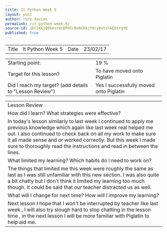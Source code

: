 ```yaml
---
title: It Python Week 5
layout: post
author: rory.davies
permalink: /it-python-week-5/
source-id: 1D71KKjQ9beormrEPHIrBvRC6kjY9ry0xtxlAEbtrgYQ
published: true
---
```

<table>
  <tr>
    <td>Title</td>
    <td>It Python Week 5</td>
    <td>Date</td>
    <td>23/02/17</td>
  </tr>
</table>


<table>
  <tr>
    <td>Starting point:</td>
    <td>19 %</td>
  </tr>
  <tr>
    <td>Target for this lesson?</td>
    <td>To have moved onto Piglatin</td>
  </tr>
  <tr>
    <td>Did I reach my target? 
(add details to "Lesson Review")</td>
    <td> Yes I successfully moved onto Piglatin</td>
  </tr>
</table>


<table>
  <tr>
    <td>Lesson Review</td>
  </tr>
  <tr>
    <td>How did I learn? What strategies were effective? </td>
  </tr>
  <tr>
    <td>In today's lesson similarly to last week I continued to apply me previous knowledge which again like last week real helped me out. I also continued to check back on all my work to make sure it all made sense and or worked correctly. But this week I made sure to thoroughly read the instructions and read in between the lines.</td>
  </tr>
  <tr>
    <td>What limited my learning? Which habits do I need to work on? </td>
  </tr>
  <tr>
    <td>The things that limited me this week were roughly the same as last as I was still unfamiliar with this new section. I was also quite a bit chatty but I don't think it limited my learning too much though. It could be said that our teacher distracted us as well.</td>
  </tr>
  <tr>
    <td>What will I change for next time? How will I improve my learning?</td>
  </tr>
  <tr>
    <td>Next lesson I hope that I won't be interrupted by teacher like last week , I will also try slough hard to stop chatting in the lesson time , in the next lesson I will be more familiar with Piglatin to help aid me.</td>
  </tr>
</table>


